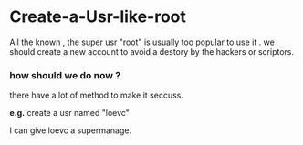 # Create-a-Usr-like-root

All the known , the super usr "root" is usually too popular to use it .
we should create a new account to avoid a destory by the hackers or scriptors.

### how should we do now ?
there have a lot of  method to make it seccuss.

**e.g.**  create a usr named "loevc"

I can give loevc a supermanage.
